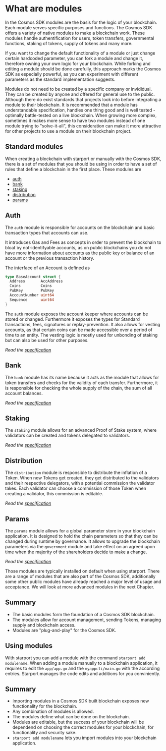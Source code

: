 # What are modules

In the Cosmos SDK modules are the basis for the logic of your blockchain. Each module serves specific purposes and functions. The Cosmos SDK offers a variety of native modules to make a blockchain work. These modules handle authentification for users, token transfers, governmental functions, staking of tokens, supply of tokens and many more.

If you want to change the default functionality of a module or just change certain hardcoded parameter, you can fork a module and change it, therefore owning your own logic for your blockchain. While forking and editing a module should be done carefully, this approach marks the Cosmos SDK as especially powerful, as you can experiment with different parameters as the standard implementation suggests.

Modules do not need to be created by a specific company or invididual. They can be created by anyone and offered for general use to the public. Although there do exist standards that projects look into before integrating a module to their blockchain. It is recommended that a module has understandable specification, handles one thing good and is well tested - optimally battle-tested on a live blockchain.
When growing more complex, sometimes it makes more sense to have two modules instead of one module trying to "solve-it-all", this consideration can make it more attractive for other projects to use a module on their blockchain project.

## Standard modules

When creating a blockchain with starport or manually with the Cosmos SDK, there is a set of modules that you should be using in order to have a set of rules that define a blockchain in the first place.
These modules are 

- [auth](#auth)
- [bank](#bank)
- [staking](#staking)
- [distribution](#distribution)
- [params](#params)

## Auth

The `auth` module is responsible for accounts on the blockchain and basic transaction types that accounts can use. 

It introduces Gas and Fees as concepts in order to prevent the blockchain to bloat by not-identifyable accounts, as on public blockchains you do not have more information about accounts as the public key or balance of an account or the previous transaction history. 

The interface of an Account is defined as

```go
type BaseAccount struct {
  Address       AccAddress
  Coins         Coins
  PubKey        PubKey
  AccountNumber uint64
  Sequence      uint64
}
```

The `auth` module exposes the account keeper where accounts can be stored or changed. Furthermore it exposes the types for Standard transactions, fees, signatures or replay-prevention. It also allows for vesting accounts, as that certain coins can be made accessible over a period of time to an entity. The vesting logic is mostly used for unbonding of staking but can also be used for other purposes.

_Read the [specification](https://github.com/cosmos/cosmos-sdk/blob/master/x/auth/spec/README.md)_

## Bank

The `bank` module has its name because it acts as the module that allows for token transfers and checks for the validity of each transfer. Furthermore, it is responsible for checking the whole supply of the chain, the sum of all account balances.

_Read the [specification](https://github.com/cosmos/cosmos-sdk/blob/master/x/bank/spec/README.md)_

## Staking

The `staking` module allows for an advanced Proof of Stake system, where validators can be created and tokens delegated to validators. 

_Read the [specification](https://github.com/cosmos/cosmos-sdk/blob/master/x/staking/spec/02_state_transitions.md#slashing)_

## Distribution

The `distribution` module is responsible to distribute the inflation of a Token. When new Tokens get created, they get distributed to the validators and their respective delegators, with a potential commission the validator takes. Each validator can choose a commission of those Token when creating a validator, this commission is editable.

_Read the [specification](https://github.com/cosmos/cosmos-sdk/blob/master/x/distribution/spec/README.md)_

## Params

The `params` module allows for a global parameter store in your blockchain application. It is designed to hold the chain parameters so that they can be changed during runtime by governance. It allows to upgrade the blockchain parameters via the `government` module and take effect on an agreed upon time when the majority of the shareholders decide to make a change.


_Read the [specification](https://github.com/cosmos/cosmos-sdk/blob/master/x/params/spec/README.md)_

Those modules are typically installed on default when using starport. There are a range of modules that are also part of the Cosmos SDK, additionally some other public modules have already reached a major level of usage and acceptance. We will look at more advanced modules in the next Chapter.

## Summary

- The basic modules form the foundation of a Cosmos SDK blockchain.
- The modules allow for account management, sending Tokens, managing supply and blockchain access.
- Modules are "plug-and-play" for the Cosmos SDK.

## Using modules

With starport you can add a module with the command `starport add modulename`. When adding a module manually to a blockchain application, it requires to edit the `app/app.go` and the `myappcli/main.go` with the according entries. Starport manages the code edits and additions for you conviniently.

## Summary

- Importing modules in a Cosmos SDK built blockchain exposes new functionality for the blockchain.
- Any combination of modules is allowed.
- The modules define what can be done on the blockchain.
- Modules are editable, but the success of your blockchain will be dependend on choosing the correct modules for your blockchain, for functionality and security sake.
- `starport add modulename` lets you import modules into your blockchain application.